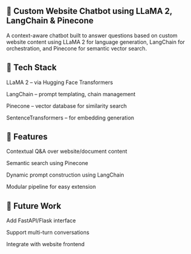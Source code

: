 ## 🧠 Custom Website Chatbot using LLaMA 2, LangChain & Pinecone

A context-aware chatbot built to answer questions based on custom website content using LLaMA 2 for language generation, LangChain for orchestration, and Pinecone for semantic vector search.

## 🔧 Tech Stack

LLaMA 2 – via Hugging Face Transformers

LangChain – prompt templating, chain management

Pinecone – vector database for similarity search

SentenceTransformers – for embedding generation

## 📌 Features

Contextual Q&A over website/document content

Semantic search using Pinecone

Dynamic prompt construction using LangChain

Modular pipeline for easy extension

## 🧠 Future Work
Add FastAPI/Flask interface

Support multi-turn conversations

Integrate with website frontend
